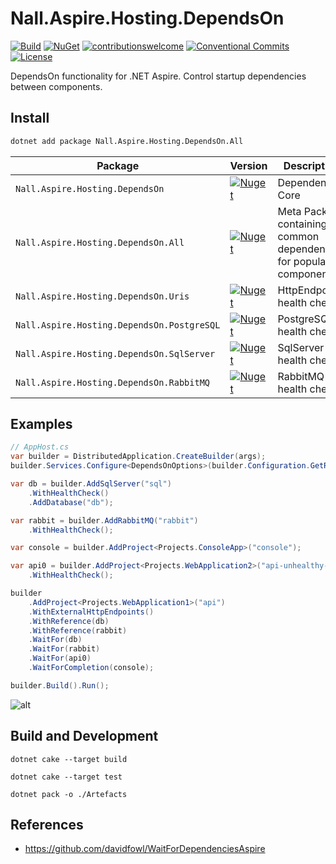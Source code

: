 # Nall.Aspire.Hosting.DependsOn

[![Build](https://github.com/NikiforovAll/aspire-depends-on/actions/workflows/build.yml/badge.svg?branch=main)](https://github.com/NikiforovAll/aspire-depends-on/actions/workflows/build.yml)
[![NuGet](https://img.shields.io/nuget/dt/Nall.Aspire.Hosting.DependsOn.All.svg)](https://nuget.org/packages/Nall.Aspire.Hosting.DependsOn.All)
[![contributionswelcome](https://img.shields.io/badge/contributions-welcome-brightgreen.svg?style=flat)](https://github.com/nikiforovall/aspire-depends-on)
[![Conventional Commits](https://img.shields.io/badge/Conventional%20Commits-1.0.0-yellow.svg)](https://conventionalcommits.org)
[![License](https://img.shields.io/badge/license-MIT-blue.svg)](https://github.com/nikiforovall/aspire-depends-on/blob/main/LICENSE.md)

DependsOn functionality for .NET Aspire. Control startup dependencies between components.

## Install

```bash
dotnet add package Nall.Aspire.Hosting.DependsOn.All
```

| Package                                    | Version                                                                                                                                                      | Description                                                        |
| ------------------------------------------ | ------------------------------------------------------------------------------------------------------------------------------------------------------------ | ------------------------------------------------------------------ |
| `Nall.Aspire.Hosting.DependsOn`            | [![Nuget](https://img.shields.io/nuget/v/Nall.Aspire.Hosting.DependsOn.svg)](https://nuget.org/packages/Nall.Aspire.Hosting.DependsOn)                       | Dependencies Core                                                  |
| `Nall.Aspire.Hosting.DependsOn.All`        | [![Nuget](https://img.shields.io/nuget/v/Nall.Aspire.Hosting.DependsOn.All.svg)](https://nuget.org/packages/Nall.Aspire.Hosting.DependsOn.All)               | Meta Package containing common dependencies for popular components |
| `Nall.Aspire.Hosting.DependsOn.Uris`       | [![Nuget](https://img.shields.io/nuget/v/Nall.Aspire.Hosting.DependsOn.Uris.svg)](https://nuget.org/packages/Nall.Aspire.Hosting.DependsOn.Uris)             | HttpEndpoints health check                                         |
| `Nall.Aspire.Hosting.DependsOn.PostgreSQL` | [![Nuget](https://img.shields.io/nuget/v/Nall.Aspire.Hosting.DependsOn.PostgreSQL.svg)](https://nuget.org/packages/Nall.Aspire.Hosting.DependsOn.PostgreSQL) | PostgreSQL health check                                            |
| `Nall.Aspire.Hosting.DependsOn.SqlServer`  | [![Nuget](https://img.shields.io/nuget/v/Nall.Aspire.Hosting.DependsOn.SqlServer.svg)](https://nuget.org/packages/Nall.Aspire.Hosting.DependsOn.SqlServer)   | SqlServer health check                                             |
| `Nall.Aspire.Hosting.DependsOn.RabbitMQ`   | [![Nuget](https://img.shields.io/nuget/v/Nall.Aspire.Hosting.DependsOn.RabbitMQ.svg)](https://nuget.org/packages/Nall.Aspire.Hosting.DependsOn.RabbitMQ)     | RabbitMQ health check                                              |

## Examples

```csharp
// AppHost.cs
var builder = DistributedApplication.CreateBuilder(args);
builder.Services.Configure<DependsOnOptions>(builder.Configuration.GetRequiredSection("DependsOnOptions"));

var db = builder.AddSqlServer("sql")
    .WithHealthCheck()
    .AddDatabase("db");

var rabbit = builder.AddRabbitMQ("rabbit")
    .WithHealthCheck();

var console = builder.AddProject<Projects.ConsoleApp>("console");

var api0 = builder.AddProject<Projects.WebApplication2>("api-unhealthy-for-a-little-bit")
    .WithHealthCheck();

builder
    .AddProject<Projects.WebApplication1>("api")
    .WithExternalHttpEndpoints()
    .WithReference(db)
    .WithReference(rabbit)
    .WaitFor(db)
    .WaitFor(rabbit)
    .WaitFor(api0)
    .WaitForCompletion(console);

builder.Build().Run();
```

![alt](/assets/example-1.png)

## Build and Development

`dotnet cake --target build`

`dotnet cake --target test`

`dotnet pack -o ./Artefacts`

## References

- <https://github.com/davidfowl/WaitForDependenciesAspire>
